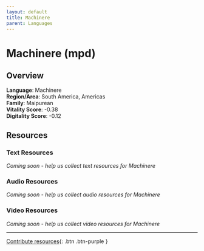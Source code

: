 ```yaml
---
layout: default
title: Machinere
parent: Languages
---
```


# Machinere (mpd)

## Overview

**Language**: Machinere  
**Region/Area**: South America, Americas  
**Family**: Maipurean  
**Vitality Score**: -0.38  
**Digitality Score**: -0.12  

## Resources

### Text Resources
*Coming soon - help us collect text resources for Machinere*

### Audio Resources
*Coming soon - help us collect audio resources for Machinere*

### Video Resources
*Coming soon - help us collect video resources for Machinere*

---

[Contribute resources](https://fairtrain.github.io/){: .btn .btn-purple }

